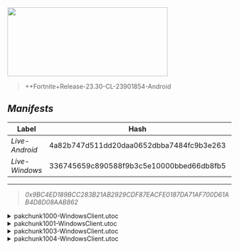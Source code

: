 <div style="pointer-events: none">
  <img style="pointer-events: none" src="https://raw.githubusercontent.com/Tectors/Archive/master/source/dependents/gen.24.30.svg" width="360" height="155">
<div>

 >  
  
  > ++Fortnite+Release-23.30-CL-23901854-Android

## *Manifests*
| Label | Hash | Route |
| - | - | - |
| *Live-Android* | 4a82b747d511dd20daa0652dbba7484fc9b3e263 | [ScZumoJUzbr9FS0KNkWaNSXjC_St6A](https://github.com/Tectors/Archive/blob/master/manifests/ScZumoJUzbr9FS0KNkWaNSXjC_St6A.manifest) |
| *Live-Windows* | 336745659c890588f9b3c5e10000bbed66db8fb5 | [7rRQaEpSegmh97PgEUuJLFvvxnYHEg](https://github.com/Tectors/Archive/blob/master/manifests/7rRQaEpSegmh97PgEUuJLFvvxnYHEg.manifest) |

---

> *0x9BC4ED189BCC283B21AB2929CDF87EACFE0187DA71AF700D61AB4D8D08AAB862*

<details>
  <summary>pakchunk1000-WindowsClient.utoc</summary>

 > 
    0x23207B44850CCF87DC05E92B16CA51BD1DD022E08F248636BEB0E6B089BA49FE

  <img src="https://raw.githubusercontent.com/Tectors/Archive/master/source/dependents/referred/EID_BlueApparel.svg" width="100"> 
</details>

<details>
  <summary>pakchunk1001-WindowsClient.utoc</summary>

 > 
    0x71C971F43A7E15CA6125F5592D401DA36D672C69FCA50EC6BAD4206382C23ADB

  <img src="https://raw.githubusercontent.com/Tectors/Archive/master/source/dependents/referred/Wrap_Comp24.svg" width="100"> <img src="https://raw.githubusercontent.com/Tectors/Archive/master/source/dependents/referred/Pickaxe_WinterHunterFNCS.svg" width="100"> <img src="https://raw.githubusercontent.com/Tectors/Archive/master/source/dependents/referred/Character_TreasureHunterFashionsFNCS.svg" width="100"> <img src="https://raw.githubusercontent.com/Tectors/Archive/master/source/dependents/referred/Backpack_WinterHunterFNCS.svg" width="100"> <img src="https://raw.githubusercontent.com/Tectors/Archive/master/source/dependents/referred/Backpack_FNCS24.svg" width="100"> 
</details>

<details>
  <summary>pakchunk1003-WindowsClient.utoc</summary>

 > 
    0xFEEBDC75FCADF9DD5FA07C703B7CF3F98D0F52BE49CF3FF2112D05C9A2DE95CE

  <img src="https://raw.githubusercontent.com/Tectors/Archive/master/source/dependents/referred/Spray_PartyTrooper_General.svg" width="100"> <img src="https://raw.githubusercontent.com/Tectors/Archive/master/source/dependents/referred/Spray_Fishsticks_General.svg" width="100"> <img src="https://raw.githubusercontent.com/Tectors/Archive/master/source/dependents/referred/Spray_Desdemona_General.svg" width="100"> <img src="https://raw.githubusercontent.com/Tectors/Archive/master/source/dependents/referred/Spray_CreativeQuest.svg" width="100"> <img src="https://raw.githubusercontent.com/Tectors/Archive/master/source/dependents/referred/Spray_ChaosAgent_General.svg" width="100"> <img src="https://raw.githubusercontent.com/Tectors/Archive/master/source/dependents/referred/SPID_276_Hot.svg" width="100"> <img src="https://raw.githubusercontent.com/Tectors/Archive/master/source/dependents/referred/LoadingScreen_ZuriEvergreen.svg" width="100"> <img src="https://raw.githubusercontent.com/Tectors/Archive/master/source/dependents/referred/Emoji_S24_CreativeQuest.svg" width="100"> 
</details>

<details>
  <summary>pakchunk1004-WindowsClient.utoc</summary>

 > 
    0xD4C5F207B6030190BEA7FD8597EB5E7C4EACDDC09D2ACFB9B570C7120D492DF8

  </details>

